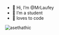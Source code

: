 - 👋 Hi, I’m @MrLaufey
- 👀 I’m a student
- 💞️ loves to code

![asethathic](https://user-images.githubusercontent.com/86733464/124345638-d1e84f80-dbf7-11eb-94c4-5608f3cac8fb.gif)

<!---
MrLaufey/MrLaufey is a ✨ special ✨ repository because its `README.md` (this file) appears on your GitHub profile.
You can click the Preview link to take a look at your changes.
--->
